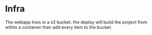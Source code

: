 # Infra

The webapp lives in a s3 bucket. the deploy will build the project from within a container then add every item to the bucket.
